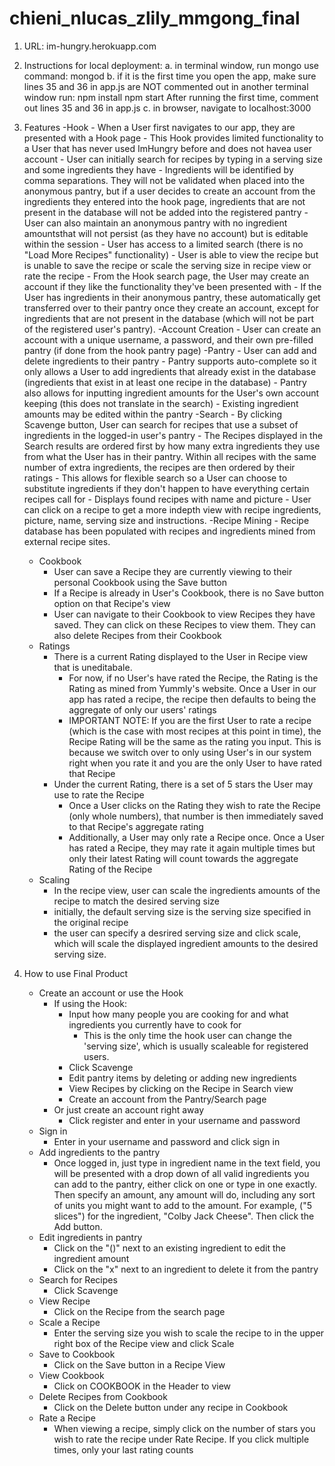 chieni_nlucas_zlily_mmgong_final
================================
1. URL: im-hungry.herokuapp.com

2. Instructions for local deployment:
	a. in terminal window, run mongo
		use command: mongod
	b. if it is the first time you open the app, make sure lines 35 and 	36 in app.js are NOT commented out
		in another terminal window run: npm install
			    		   npm start
		After running the first time, comment out lines 35 and 36 in app.js
	c. in browser, navigate to localhost:3000

3. Features
	-Hook
		- When a User first navigates to our app, they are presented with a Hook page
		- This Hook provides limited functionality to a User that has never used ImHungry before and does not havea  user account
		- User can initially search for recipes by typing in a serving size and some ingredients they have
			- Ingredients will be identified by comma separations. They will not be validated when placed
			into the anonymous pantry, but if a user decides to create an account from the ingredients
			they entered into the hook page, ingredients that are not present in the database will
			not be added into the registered pantry
		- User can also maintain an anonymous pantry with no ingredient amountsthat will not persist (as they have no account) but is editable within the session
		- User has access to a limited search (there is no "Load More Recipes" functionality)
		- User is able to view the recipe but is unable to save the recipe or scale the serving size in recipe view or rate the recipe
		- From the Hook search page, the User may create an account if they like the functionality they've been presented with
			- If the User has ingredients in their anonymous pantry, these automatically get transferred over to their pantry once they create an account, except for ingredients that are not present in the database (which will not be part of the registered user's pantry).
	-Account Creation
		- User can create an account with a unique username, a password, and their own pre-filled pantry (if done from the hook pantry page)
	-Pantry
	  	- User can add and delete ingredients to their pantry
	  	- Pantry supports auto-complete so it only allows a User to add ingredients that already exist in the database (ingredients that exist in at least one recipe in the database)
	  	- Pantry also allows for inputting ingredient amounts for the User's own account keeping (this does not translate in the search)
	  	- Existing ingredient amounts may be edited within the pantry
	-Search
	  	- By clicking Scavenge button, User can search for recipes that use a subset of ingredients in the logged-in user's pantry
	  	- The Recipes displayed in the Search results are ordered first by how many extra ingredients they use from what the User has in their pantry. Within all recipes with the same number of extra ingredients, the recipes are then ordered by their ratings
	  		- This allows for flexible search so a User can choose to substitute ingredients if they don't happen to have everything certain recipes call for
	  	- Displays found recipes with name and picture
	  	- User can click on a recipe to get a more indepth view with recipe ingredients, picture, name, serving size and instructions.
	-Recipe Mining
	 	- Recipe database has been populated with recipes and ingredients mined from external recipe sites.
	- Cookbook
	  	- User can save a Recipe they are currently viewing to their personal Cookbook using the Save button
	  	- If a Recipe is already in User's Cookbook, there is no Save button option on that Recipe's view
	  	- User can navigate to their Cookbook to view Recipes they have saved. They can click on these Recipes to view them. They can also delete Recipes from their Cookbook
	- Ratings
	  	- There is a current Rating displayed to the User in Recipe view that is uneditabale.  
	  		- For now, if no User's have rated the Recipe, the Rating is the Rating as mined from Yummly's website. Once a User in our app has rated a recipe, the recipe then defaults to being the aggregate of only our users' ratings
	  		- IMPORTANT NOTE: If you are the first User to rate a recipe (which is the case with most recipes at this point in time), the Recipe Rating will be the same as the rating you input.  This is because we switch over to only using User's in our system right when you rate it and you are the only User to have rated that Recipe
	  	- Under the current Rating, there is a set of 5 stars the User may use to rate the Recipe
	  		- Once a User clicks on the Rating they wish to rate the Recipe (only whole numbers), that number is then immediately saved to that Recipe's aggregate rating
	  		- Additionally, a User may only rate a Recipe once.  Once a User has rated a Recipe, they may rate it again multiple times but only their latest Rating will count towards the aggregate Rating of the Recipe
	- Scaling
		- In the recipe view, user can scale the ingredients amounts of the recipe to match the desired serving size
		- initially, the default serving size is the serving size specified in the original recipe
		- the user can specify a desrired serving size and click scale, which will scale the displayed ingredient amounts to the desired serving size.

4. How to use Final Product
	- Create an account or use the Hook
		- If using the Hook:
			- Input how many people you are cooking for and what ingredients you currently have to cook for
				- This is the only time the hook user can change the 'serving size', which is usually scaleable for registered users.
			- Click Scavenge
			- Edit pantry items by deleting or adding new ingredients
			- View Recipes by clicking on the Recipe in Search view
			- Create an account from the Pantry/Search page
		- Or just create an account right away
			- Click register and enter in your username and password
	- Sign in
		- Enter in your username and password and click sign in
	- Add ingredients to the pantry
		- Once logged in, just type in ingredient name in the text field, you will be presented with a drop down of all valid ingredients you can add to the pantry, either click on one or type in one exactly. Then specify an amount, any amount will do, including any sort of units you might want to add to the amount. For example, ("5 slices") for the ingredient, "Colby Jack Cheese". Then click the Add button.
	- Edit ingredients in pantry
		- Click on the "()" next to an existing ingredient to edit the ingredient amount
		- Click on the "x" next to an ingredient to delete it from the pantry
	- Search for Recipes
		- Click Scavenge
	- View Recipe
		- Click on the Recipe from the search page
	- Scale a Recipe
		- Enter the serving size you wish to scale the recipe to in the upper right box of the Recipe view and click Scale
	- Save to Cookbook
		- Click on the Save button in a Recipe View
	- View Cookbook
		- Click on COOKBOOK in the Header to view
	- Delete Recipes from Cookbook
		- Click on the Delete button under any recipe in Cookbook
	- Rate a Recipe
		- When viewing a recipe, simply click on the number of stars you wish to rate the recipe under Rate Recipe. If you click multiple times, only your last rating counts

